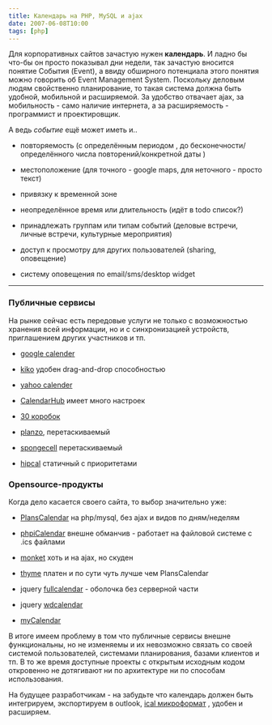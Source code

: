 ```yaml
---
title: Календарь на PHP, MySQL и ajax
date: 2007-06-08T10:00
tags: [php]
---
```


Для корпоративных сайтов зачастую нужен **календарь**. И ладно бы что-бы он просто показывал дни недели, так зачастую вносится понятие События (Event), а ввиду обширного потенциала этого понятия можно говорить об Event Management System. Поскольку деловым людям свойственно планирование, то такая система должна быть удобной, мобильной и расширяемой. За удобство отвачает ajax, за мобильность - само наличие интернета, а за расширяемость - программист и проектировщик.

А ведь _событие_ ещё может иметь и..

- повторяемость (с определённым периодом , до бесконечности/определённого числа повторений/конкретной даты )  
    
- местоположение (для точного - google maps, для неточного - просто текст)  
    
- привязку к временной зоне
- неопределённое время или длительность (идёт в todo список?)
- принадлежать группам или типам событий (деловые встречи, личные встречи, культурные мероприятия)
- доступ к просмотру для других пользователей (sharing, оповещение)
- систему оповещения по email/sms/desktop widget

---

### Публичные сервисы

На рынке сейчас есть передовые услуги не только с возможностью хранения всей информации, но и с синхронизацией устройств, приглашением других участников и тп.

- [google calender](http://www.google.com/calendar/render?tab=wc)
- [kiko](http://www.kiko.com/) удобен drag-and-drop способностью[  
    ](http://www.kiko.com/)
- [yahoo calender](http://calendar.yahoo.com/)  
    
- [CalendarHub](http://www.calendarhub.com/calendar/20768/month) имеет много настроек
- [30 коробок](http://www.30boxes.com/)
- [planzo](http://demo.planzo.com/), перетаскиваемый
- [spongecell](http://spongecell.com/calendar/view) перетаскиваемый
- [hipcal](http://hipcal.com/) статичный с приоритетами  
    

### Opensource-продукты

Когда дело касается своего сайта, то выбор значительно уже:

- [PlansCalendar](http://www.planscalendar.com/) на php/mysql, без ajax и видов по дням/неделям
- [phpiCalendar](http://phpicalendar.net/phpicalendar/day.php) внешне обманчив - работает на файловой системе с .ics файлами
- [monket](http://monket.net/wiki/monket-calendar/) хоть и на ajax, но скуден  
    
- [thyme](http://www.extrosoft.com/Demos/) платен и по сути чуть лучше чем PlansCalendar  
    
- jquery [fullcalendar](http://arshaw.com/fullcalendar/) - оболочка без серверной части
- jquery [wdcalendar](http://www.web-delicious.com/jquery-plugins-demo/wdCalendar/sample.php)  
    
- [myCalendar](http://www.feyasoft.com/myCalendar)

В итоге имеем проблему в том что публичные сервисы внешне функциональны, но не изменяемы и их невозможно связать со своей системой пользователей, системами планирования, базами клиентов и тп. В то же время доступные проекты с открытым исходным кодом откровенно не дотягивают ни по архитектуре ни по способам использования.

На будущее разработчикам - на забудьте что календарь должен быть интегрируем, экспортируем в outlook, [ical микроформат](http://en.wikipedia.org/wiki/ICalendar) , удобен и расширяем.